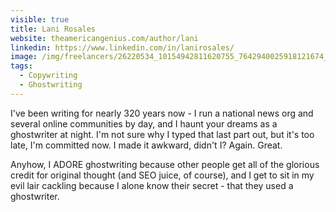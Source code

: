 ```yaml
---
visible: true
title: Lani Rosales
website: theamericangenius.com/author/lani
linkedin: https://www.linkedin.com/in/lanirosales/
image: /img/freelancers/26220534_10154942811620755_7642940025918121674_o-1-.jpg
tags:
  - Copywriting
  - Ghostwriting
---
```

I've been writing for nearly 320 years now - I run a national news org and several online communities by day, and I haunt your dreams as a ghostwriter at night. I'm not sure why I typed that last part out, but it's too late, I'm committed now. I made it awkward, didn't I? Again. Great.

Anyhow, I ADORE ghostwriting because other people get all of the glorious credit for original thought (and SEO juice, of course), and I get to sit in my evil lair cackling because I alone know their secret - that they used a ghostwriter.
